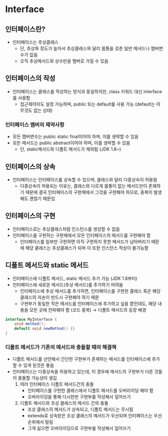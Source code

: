 # Interface

## 인터페이스란?

- 인터페이스는 추상클래스
  - 단, 추상화 정도가 높아서 추상클래스와 달리 몸통을 갖춘 일반 메서드나 멤버변수가 없음
  - 오직 추상메서드와 상수만을 멤버로 가질 수 있음

## 인터페이스의 작성

- 인터페이스는 클래스를 작성하는 방식과 동일하지만, class 키워드 대신 interface를 사용함
  - 접근제어자도 설정 가능하며, public 또는 default를 사용 가능 (default는 아무것도 없는 상태)

### 인터페이스 멤버의 제약사항

- 모든 멤버변수는 public static final이어야 하며, 이를 생략할 수 있음
- 모든 메서드는 public abstract이어야 하며, 이를 생략할 수 있음
  - 단, static메서드와 디폴트 메서드가 제외됨 (JDK 1.8~)

## 인터페이스의 상속

- 인터페이스는 인터페이스를 상속할 수 있으며, 클래스와 달리 다중상속이 허용됨
  - 다중상속이 허용되는 이유는, 클래스와 다르게 몸통이 없는 메서드만이 존재하기 때문에 결국 인터페이스의 구현체에서 그것을 구현해야 하므로, 중복이 발생해도 괜찮기 때문임

## 인터페이스의 구현

- 인터페이스로는 추상클래스처럼 인스턴스를 생성할 수 없음
- 인터페이스를 구현하는 구현체에서 모든 인터페이스의 메서드를 구현해야 함
  - 인터페이스를 일부만 구현하면 아직 구현하지 못한 메서드가 남아버리기 때문에 해당 클래스는 추상클래스가 되며 이 또한 인스턴스 작성이 불가능함

## 디폴트 메서드와 static 메서드

- 인터페이스에 디폴트 메서드, static 메서드 추가 가능 (JDK 1.8부터)
- 인터페이스에 새로운 메서드(추상 메서드)를 추가하기 어려움
  - 인터페이스에 추상 메서드를 추가하면, 인터페이스를 구현한 클래스 혹은 해당 클래스의 자손이 반드시 구현해야 하기 때문
  - 구현부가 동일한 작은 메서드를 인터페이스에 추가하고 싶을 뿐인데도, 해당 내용을 모든 곳에 전파해야 함 (코드 중복)
  → 디폴트 메서드의 등장 배경

```java
interface MyInterface {
	void method();
	default void newMethod() {}
}
```

### 디폴트 메서드가 기존의 메서드와 충돌할 때의 해결책

- 디폴트 메서드를 선언해서 간단한 구현부가 존재하는 메서드를 인터페이스에 추가할 수 있게 된것은 좋음
- 인터페이스는 다중상속을 허용하고 있는데, 이 경우에 메서드의 구현부가 다른 것들이 충돌할 가능성이 생김
  1. 여러 인터페이스 디폴트 메서드간의 충돌
     - 인터페이스를 구현한 클래스에서 디폴트 메서드를 오버라이딩 해야 함
     - 오버라이딩을 통해 다시한번 구현부를 작성해서 덮어쓰기
  2. 디폴트 메서드와 조상 클래스의 메서드 간의 충돌
     - 조상 클래스의 메서드가 상속되고, 디폴트 메서드는 무시됨
     - extends로 상속받은 조상 클래스의 메서드가 우선되며 인터페이스는 우선순위에서 밀림
     - 그게 싫으면 오버라이딩으로 구현부를 작성해서 덮어쓰기
